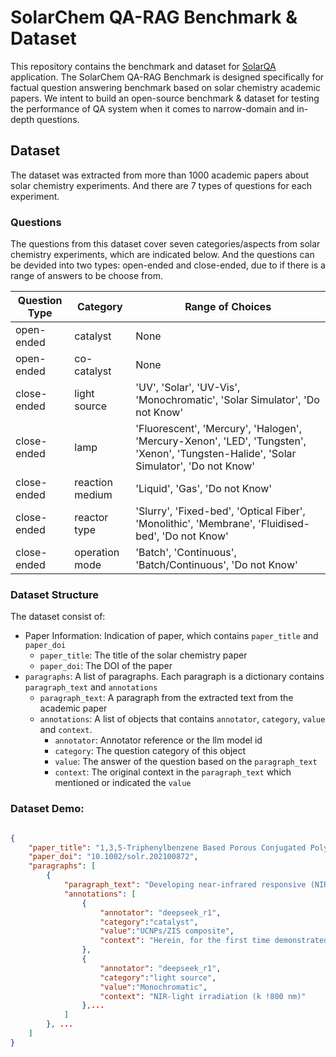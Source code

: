 # SolarChem QA-RAG Benchmark & Dataset

This repository contains the benchmark and dataset for [SolarQA](https://github.com/oeg-upm/solar-qa) application. The SolarChem QA-RAG Benchmark is designed specifically for factual question answering benchmark based on solar chemistry academic papers. We intent to build an open-source benchmark & dataset for testing the performance of QA system when it comes to narrow-domain and in-depth questions. 
 

## Dataset

The dataset was extracted from more than 1000 academic papers about solar chemistry experiments. And there are 7 types of questions for each experiment. 

### Questions

The questions from this dataset cover seven categories/aspects from solar chemistry experiments, which are indicated below. And the questions can be devided into two types: open-ended and close-ended, due to if there is a range of answers to be choose from.

| Question Type |  Category  |  Range of Choices  |
| --------      | -------    | -------    |
| open-ended    | catalyst        |  None  |
| open-ended    | co-catalyst     |  None  |
| close-ended   | light source    |  'UV', 'Solar', 'UV-Vis', 'Monochromatic', 'Solar Simulator', 'Do not Know'  |
| close-ended   | lamp            |  'Fluorescent', 'Mercury', 'Halogen', 'Mercury-Xenon', 'LED', 'Tungsten', 'Xenon', 'Tungsten-Halide', 'Solar Simulator', 'Do not Know'  |
| close-ended   | reaction medium |  'Liquid', 'Gas', 'Do not Know'  |
| close-ended   | reactor type    |  'Slurry', 'Fixed-bed', 'Optical Fiber', 'Monolithic', 'Membrane', 'Fluidised-bed', 'Do not Know'  |
| close-ended   | operation mode  |  'Batch', 'Continuous', 'Batch/Continuous', 'Do not Know'  |


### Dataset Structure

The dataset consist of:
- Paper Information: Indication of paper, which contains `paper_title` and `paper_doi`
    - `paper_title`: The title of the solar chemistry paper
    - `paper_doi`: The DOI of the paper
- `paragraphs`: A list of paragraphs. Each paragraph is a dictionary contains `paragraph_text` and `annotations`
    - `paragraph_text`: A paragraph from the extracted text from the academic paper
    - `annotations`: A list of objects that contains `annotator`, `category`, `value` and `context`.
        - `annotator`: Annotator reference or the llm model id
        - `category`: The question category of this object
        - `value`: The answer of the question based on the `paragraph_text`
        - `context`: The original context in the `paragraph_text` which mentioned or indicated the `value`

### Dataset Demo:

```json

{
    "paper_title": "1,3,5-Triphenylbenzene Based Porous Conjugated Polymers for Highly Efficient Photoreduction of Low-Concentration CO2 in the Gas-Phase System",
    "paper_doi": "10.1002/solr.202100872",
    "paragraphs": [
        {
            "paragraph_text": "Developing near-infrared responsive (NIR) photocatalysts is very important for the development of solardriven photocatalytic systems.Metal sulfide semiconductors have been extensively used as visible-light responsive photocatalysts for photocatalytic applications owing to their high chemical variety, narrow bandgap and suitable redox potentials, particularly the benchmark ZnIn 2 S 4 .However, their potential as NIR-responsive photocatalysts is yet to be reported.Herein, for the first time demonstrated that upconversion nanoparticles can be delicately coupled with hierarchical ZnIn 2 S 4 nanorods (UCNPs/ZIS) to assemble a NIR-responsive composite photocatalyst, and as such composite is verified by ultraviolet-visible diffuse reflectance spectra and upconversion luminescence spectra.As a result, remarkable photocatalytic CO and CH 4 production rates of 1500 and 220 nmol g A1 h A1 , respectively, were detected for the UCNPs/ZIS composite under NIR-light irradiation (k !800 nm), which is rarely reported in the literature.The remarkable photocatalytic activity of the UCNPs/ZIS composite can be understood not only because the heterojunction between UCNPs and ZIS can promote the charge separation efficiency, but also the intimate interaction of UCNPs with hierarchical ZIS nanorods can enhance the energy transfer.This finding may open a new avenue to develop more NIR-responsive photocatalysts for various solar energy conversion applications.",
            "annotations": [
                {
                    "annotator": "deepseek_r1",
                    "category":"catalyst",
                    "value":"UCNPs/ZIS composite",
                    "context": "Herein, for the first time demonstrated that upconversion nanoparticles can be delicately coupled with hierarchical ZnIn₂S₄ nanorods (UCNPs/ZIS) to assemble a NIR-responsive composite photocatalyst"
                },
                {
                    "annotator": "deepseek_r1",
                    "category":"light source",
                    "value":"Monochromatic",
                    "context": "NIR-light irradiation (k !800 nm)"
                },...
            ]
        }, ...
    ]
}

```


